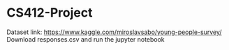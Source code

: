 # CS412-Project

Dataset link: https://www.kaggle.com/miroslavsabo/young-people-survey/
Download responses.csv and run the jupyter notebook
